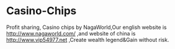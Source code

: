 # Casino-Chips
Profit sharing, Casino chips by NagaWorld,Our english website is http://www.nagaworld.com/ ,and website of china is http://www.vip54977.net ,Create wealth legend&Gain without risk.
